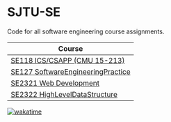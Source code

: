 # SJTU-SE

Code for all software engineering course assignments.

| Course                                                       |
| ------------------------------------------------------------ |
| [SE118 ICS/CSAPP (CMU 15-213)](https://github.com/echo-xiao9/SJTU-SE/tree/main/SE118_ICS) |
| [SE127 SoftwareEngineeringPractice](https://github.com/echo-xiao9/SJTU-SE/tree/main/SE127_SoftwareEngineeringPractice) |
| [SE2321 Web Development](https://github.com/echo-xiao9/SJTU-SE/tree/main/SE2321_WebDevelopment) |
| [SE2322 HighLevelDataStructure](https://github.com/echo-xiao9/SJTU-SE/tree/main/SE2322_HighLevelDataStructure) |

[![wakatime](https://wakatime.com/badge/github/echo-xiao9/SJTU-SE.svg)](https://wakatime.com/badge/github/echo-xiao9/SJTU-SE)
